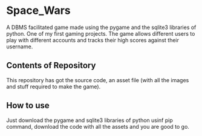 # Space_Wars
A DBMS facilitated game made using the pygame and the sqlite3 libraries of python. One of my first gaming projects. 
The game allows different users to play with different accounts and tracks their high scores against their username.

## Contents of Repository
This repository has got the source code, an asset file (with all the images 
and stuff required to make the game).

## How to use
Just download the pygame and sqlite3 libraries of python usinf pip command, download the code with all the assets and you are good to go.
